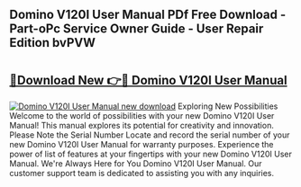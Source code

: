 ## Domino V120I User Manual PDf Free Download - Part-oPc Service Owner Guide - User Repair Edition bvPVW

# <h2><a href="http://bc28321.oget.top/?id=Domino+V120I+User+Manual">🔗Download New 👉🔴 Domino V120I User Manual</a></h2>

[![Domino V120I User Manual new download](https://i.imgur.com/5g1atiW.png)](http://bc28321.oget.top/?id=Domino+V120I+User+Manual)
Exploring New Possibilities Welcome to the world of possibilities with your new Domino V120I User Manual! This manual explores its potential for creativity and innovation. Please Note the Serial Number Locate and record the serial number of your new Domino V120I User Manual for warranty purposes. Experience the power of list of features at your fingertips with your new Domino V120I User Manual. We're Always Here for You Domino V120I User Manual. Our customer support team is dedicated to assisting you with any inquiries.
